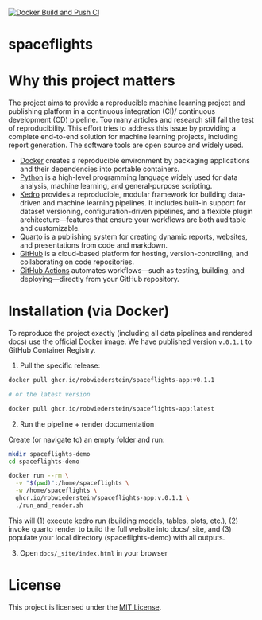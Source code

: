 [![Docker Build and Push CI](https://github.com/RobWiederstein/spaceflights/actions/workflows/docker-build-push.yml/badge.svg)](https://github.com/RobWiederstein/spaceflights/actions/workflows/docker-build-push.yml)
# spaceflights

# Why this project matters

The project aims to provide a reproducible machine learning project and publishing platform in a continuous integration (CI)/ continuous development (CD) pipeline. Too many articles and research still fail the test of reproducibility.  This effort tries to address this issue by providing a complete end-to-end solution for machine learning projects, including report generation.  The software tools are open source and widely used. 

- [Docker](https://docs.docker.com/) creates a reproducible environment by packaging applications and their dependencies into portable containers.  
- [Python](https://www.python.org/) is a high-level programming language widely used for data analysis, machine learning, and general‐purpose scripting.  
- [Kedro](https://kedro.org/) provides a reproducible, modular framework for building data‐driven and machine learning pipelines. It includes built-in support for dataset versioning, configuration-driven pipelines, and a flexible plugin architecture—features that ensure your workflows are both auditable and customizable.  
- [Quarto](https://quarto.org/) is a publishing system for creating dynamic reports, websites, and presentations from code and markdown.  
- [GitHub](https://github.com/) is a cloud-based platform for hosting, version-controlling, and collaborating on code repositories.  
- [GitHub Actions](https://github.com/features/actions) automates workflows—such as testing, building, and deploying—directly from your GitHub repository.  

# Installation (via Docker)

To reproduce the project exactly (including all data pipelines and rendered docs) use the official Docker image. We have published version `v.0.1.1` to GitHub Container Registry.


1. Pull the specific release:

```bash
docker pull ghcr.io/robwiederstein/spaceflights-app:v0.1.1

# or the latest version

docker pull ghcr.io/robwiederstein/spaceflights-app:latest
```
2. Run the pipeline + render documentation

Create (or navigate to) an empty folder and run:

```bash
mkdir spaceflights-demo
cd spaceflights-demo

docker run --rm \
  -v "$(pwd)":/home/spaceflights \
  -w /home/spaceflights \
  ghcr.io/robwiederstein/spaceflights-app:v.0.1.1 \
  ./run_and_render.sh
```

This will (1) execute kedro run (building models, tables, plots, etc.), (2) invoke quarto render to build the full website into docs/_site, and (3) populate your local directory (spaceflights-demo) with all outputs.

3. Open `docs/_site/index.html` in your browser


# License
This project is licensed under the [MIT License](./LICENSE.md).